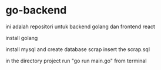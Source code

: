 # go-backend
ini adalah repositori untuk backend golang dan frontend react

install golang

install mysql and create database scrap insert the scrap.sql

in the directory project run "go run main.go" from terminal


